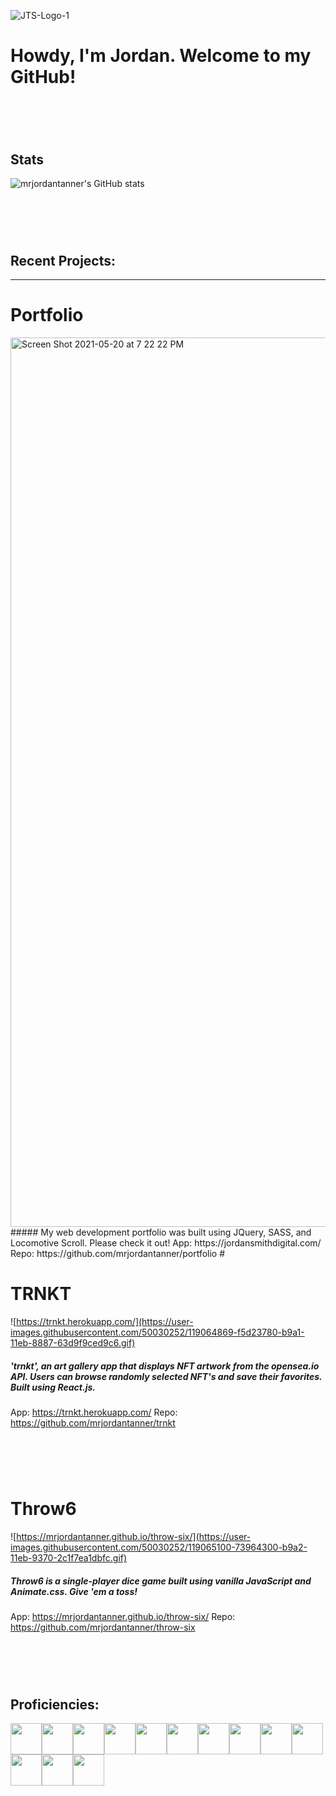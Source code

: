 ![JTS-Logo-1](https://user-images.githubusercontent.com/50030252/114729763-e6f2c800-9d05-11eb-9cb6-e6f499fae650.png)
# Howdy, I'm Jordan.  Welcome to my GitHub!
# &nbsp;
## Stats
![mrjordantanner's GitHub stats](https://github-readme-stats.vercel.app/api?username=mrjordantanner&show_icons=true&theme=tokyonight)

# &nbsp;
## Recent Projects: 
---
# Portfolio
<img width="1423" alt="Screen Shot 2021-05-20 at 7 22 22 PM" src="https://user-images.githubusercontent.com/50030252/119064766-b73c7d00-b9a1-11eb-8bce-f2943219b024.png">
##### My web development portfolio was built using JQuery, SASS, and Locomotive Scroll.  Please check it out!
App: https://jordansmithdigital.com/
Repo: https://github.com/mrjordantanner/portfolio
# &nbsp;

# TRNKT
![https://trnkt.herokuapp.com/](https://user-images.githubusercontent.com/50030252/119064869-f5d23780-b9a1-11eb-8887-63d9f9ced9c6.gif)
##### 'trnkt', an art gallery app that displays NFT artwork from the opensea.io API.  Users can browse randomly selected NFT's and save their favorites.  Built using React.js.
App: https://trnkt.herokuapp.com/
Repo: https://github.com/mrjordantanner/trnkt
# &nbsp;

# Throw6
![https://mrjordantanner.github.io/throw-six/](https://user-images.githubusercontent.com/50030252/119065100-73964300-b9a2-11eb-9370-2c1f7ea1dbfc.gif)
##### Throw6 is a single-player dice game built using vanilla JavaScript and Animate.css.  Give 'em a toss!
App: https://mrjordantanner.github.io/throw-six/
Repo: https://github.com/mrjordantanner/throw-six
# &nbsp;


## Proficiencies:
<img src="https://simpleicons.org/icons/html5.svg" height="50px" width="50px"><img src="https://simpleicons.org/icons/css3.svg" height="50px" width="50px"><img src="https://simpleicons.org/icons/javascript.svg" height="50px" width="50px"><img src="https://simpleicons.org/icons/node-dot-js.svg" height="50px" width="50px"><img src="https://simpleicons.org/icons/react.svg" height="50px" width="50px"><img src="https://simpleicons.org/icons/reactrouter.svg" height="50px" width="50px"><img src="https://simpleicons.org/icons/express.svg" height="50px" width="50px"><img src="https://simpleicons.org/icons/mongodb.svg" height="50px" width="50px"><img src="https://simpleicons.org/icons/python.svg" height="50px" width="50px"><img src="https://simpleicons.org/icons/django.svg" height="50px" width="50px"><img src="https://simpleicons.org/icons/unity.svg" height="50px" width="50px"><img src="https://simpleicons.org/icons/csharp.svg" height="50px" width="50px"><img src="https://simpleicons.org/icons/adobe.svg" height="50px" width="50px">




